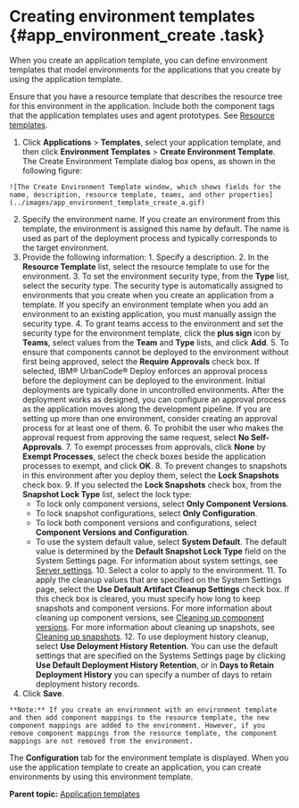 # Creating environment templates {#app_environment_create .task}

When you create an application template, you can define environment templates that model environments for the applications that you create by using the application template.

Ensure that you have a resource template that describes the resource tree for this environment in the application. Include both the component tags that the application templates uses and agent prototypes. See [Resource templates](resources_templates.md).

1.   Click **Applications** \> **Templates**, select your application template, and then click **Environment Templates** \> **Create Environment Template**. The Create Environment Template dialog box opens, as shown in the following figure:

    ![The Create Environment Template window, which shows fields for the name, description, resource template, teams, and other properties](../images/app_environment_template_create_a.gif)

2.   Specify the environment name. If you create an environment from this template, the environment is assigned this name by default. The name is used as part of the deployment process and typically corresponds to the target environment.
3.   Provide the following information: 
    1.   Specify a description. 
    2.   In the **Resource Template** list, select the resource template to use for the environment. 
    3.   To set the environment security type, from the **Type** list, select the security type. The security type is automatically assigned to environments that you create when you create an application from a template. If you specify an environment template when you add an environment to an existing application, you must manually assign the security type.
    4.   To grant teams access to the environment and set the security type for the environment template, click the **plus sign** icon by **Teams**, select values from the **Team** and **Type** lists, and click **Add**. 
    5.   To ensure that components cannot be deployed to the environment without first being approved, select the **Require Approvals** check box. If selected, IBM® UrbanCode® Deploy enforces an approval process before the deployment can be deployed to the environment. Initial deployments are typically done in uncontrolled environments. After the deployment works as designed, you can configure an approval process as the application moves along the development pipeline. If you are setting up more than one environment, consider creating an approval process for at least one of them. 
    6.   To prohibit the user who makes the approval request from approving the same request, select **No Self-Approvals**. 
    7.   To exempt processes from approvals, click **None** by **Exempt Processes**, select the check boxes beside the application processes to exempt, and click **OK**. 
    8.   To prevent changes to snapshots in this environment after you deploy them, select the **Lock Snapshots** check box. 
    9.   If you selected the **Lock Snapshots** check box, from the **Snapshot Lock Type** list, select the lock type: 
        -   To lock only component versions, select **Only Component Versions**.
        -   To lock snapshot configurations, select **Only Configuration**.
        -   To lock both component versions and configurations, select **Component Versions and Configuration**.
        -   To use the system default value, select **System Default**. The default value is determined by the **Default Snapshot Lock Type** field on the System Settings page. For information about system settings, see [Server settings](../../com.ibm.udeploy.admin.doc/topics/settings_system.md#).
    10.  Select a color to apply to the environment. 
    11.  To apply the cleanup values that are specified on the System Settings page, select the **Use Default Artifact Cleanup Settings** check box. If this check box is cleared, you must specify how long to keep snapshots and component versions. For more information about cleaning up component versions, see [Cleaning up component versions](settings_system_preview.md). For more information about cleaning up snapshots, see [Cleaning up snapshots](app_snapshot_cleanup.md). 
    12.  To use deployment history cleanup, select **Use Deloyment History Retention**. You can use the default settings that are specified on the Systems Settings page by clicking **Use Default Deployment History Retention**, or in **Days to Retain Deployment History** you can specify a number of days to retain deployment history records.
4.   Click **Save**. 

    **Note:** If you create an environment with an environment template and then add component mappings to the resource template, the new component mappings are added to the environment. However, if you remove component mappings from the resource template, the component mappings are not removed from the environment.


The **Configuration** tab for the environment template is displayed. When you use the application template to create an application, you can create environments by using this environment template.

**Parent topic:** [Application templates](../topics/app_template.md)


